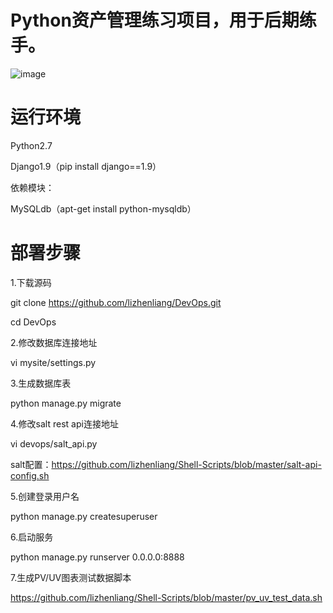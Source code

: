 # Python资产管理练习项目，用于后期练手。

 ![image](http://s4.51cto.com/wyfs02/M02/89/2F/wKioL1gK_jSxA1n8AAD1q6VEeeg989.png)

# 运行环境

Python2.7

Django1.9（pip install django==1.9）

依赖模块：

MySQLdb（apt-get install python-mysqldb）

# 部署步骤
1.下载源码

git clone https://github.com/lizhenliang/DevOps.git

cd DevOps

2.修改数据库连接地址

vi mysite/settings.py   

3.生成数据库表

python manage.py migrate 

4.修改salt rest api连接地址

vi devops/salt_api.py 

salt配置：https://github.com/lizhenliang/Shell-Scripts/blob/master/salt-api-config.sh

5.创建登录用户名

python manage.py createsuperuser 

6.启动服务

python manage.py runserver 0.0.0.0:8888 

7.生成PV/UV图表测试数据脚本

https://github.com/lizhenliang/Shell-Scripts/blob/master/pv_uv_test_data.sh


